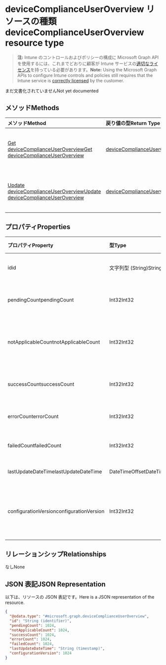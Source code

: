 # <a name="devicecomplianceuseroverview-resource-type"></a><span data-ttu-id="f924f-101">deviceComplianceUserOverview リソースの種類</span><span class="sxs-lookup"><span data-stu-id="f924f-101">deviceComplianceUserOverview resource type</span></span>

> <span data-ttu-id="f924f-102">**注:** Intune のコントロールおよびポリシーの構成に Microsoft Graph API を使用するには、これまでどおりに顧客が Intune サービスの[適切なライセンス](https://go.microsoft.com/fwlink/?linkid=839381)を持っている必要があります。</span><span class="sxs-lookup"><span data-stu-id="f924f-102">**Note:** Using the Microsoft Graph APIs to configure Intune controls and policies still requires that the Intune service is [correctly licensed](https://go.microsoft.com/fwlink/?linkid=839381) by the customer.</span></span>

<span data-ttu-id="f924f-103">まだ文書化されていません</span><span class="sxs-lookup"><span data-stu-id="f924f-103">Not yet documented</span></span>
## <a name="methods"></a><span data-ttu-id="f924f-104">メソッド</span><span class="sxs-lookup"><span data-stu-id="f924f-104">Methods</span></span>
|<span data-ttu-id="f924f-105">メソッド</span><span class="sxs-lookup"><span data-stu-id="f924f-105">Method</span></span>|<span data-ttu-id="f924f-106">戻り値の型</span><span class="sxs-lookup"><span data-stu-id="f924f-106">Return Type</span></span>|<span data-ttu-id="f924f-107">説明</span><span class="sxs-lookup"><span data-stu-id="f924f-107">Description</span></span>|
|:---|:---|:---|
|[<span data-ttu-id="f924f-108">Get deviceComplianceUserOverview</span><span class="sxs-lookup"><span data-stu-id="f924f-108">Get deviceComplianceUserOverview</span></span>](../api/intune_deviceconfig_devicecomplianceuseroverview_get.md)|[<span data-ttu-id="f924f-109">deviceComplianceUserOverview</span><span class="sxs-lookup"><span data-stu-id="f924f-109">deviceComplianceUserOverview</span></span>](../resources/intune_deviceconfig_devicecomplianceuseroverview.md)|<span data-ttu-id="f924f-110">[deviceCategory](../resources/intune_deviceconfig_devicecomplianceuseroverview.md) オブジェクトのプロパティとリレーションシップを読み取ります。</span><span class="sxs-lookup"><span data-stu-id="f924f-110">Read properties and relationships of the [deviceComplianceUserOverview](../resources/intune_deviceconfig_devicecomplianceuseroverview.md) object.</span></span>|
|[<span data-ttu-id="f924f-111">Update deviceComplianceUserOverview</span><span class="sxs-lookup"><span data-stu-id="f924f-111">Update deviceComplianceUserOverview</span></span>](../api/intune_deviceconfig_devicecomplianceuseroverview_update.md)|[<span data-ttu-id="f924f-112">deviceComplianceUserOverview</span><span class="sxs-lookup"><span data-stu-id="f924f-112">deviceComplianceUserOverview</span></span>](../resources/intune_deviceconfig_devicecomplianceuseroverview.md)|<span data-ttu-id="f924f-113">[deviceComplianceUserOverview](../resources/intune_deviceconfig_devicecomplianceuseroverview.md) オブジェクトのプロパティを更新します。</span><span class="sxs-lookup"><span data-stu-id="f924f-113">Update the properties of a [deviceComplianceUserOverview](../resources/intune_deviceconfig_devicecomplianceuseroverview.md) object.</span></span>|

## <a name="properties"></a><span data-ttu-id="f924f-114">プロパティ</span><span class="sxs-lookup"><span data-stu-id="f924f-114">Properties</span></span>
|<span data-ttu-id="f924f-115">プロパティ</span><span class="sxs-lookup"><span data-stu-id="f924f-115">Property</span></span>|<span data-ttu-id="f924f-116">型</span><span class="sxs-lookup"><span data-stu-id="f924f-116">Type</span></span>|<span data-ttu-id="f924f-117">説明</span><span class="sxs-lookup"><span data-stu-id="f924f-117">Description</span></span>|
|:---|:---|:---|
|<span data-ttu-id="f924f-118">id</span><span class="sxs-lookup"><span data-stu-id="f924f-118">id</span></span>|<span data-ttu-id="f924f-119">文字列型 (String)</span><span class="sxs-lookup"><span data-stu-id="f924f-119">String</span></span>|<span data-ttu-id="f924f-120">エンティティのキー。</span><span class="sxs-lookup"><span data-stu-id="f924f-120">Key of the entity.</span></span>|
|<span data-ttu-id="f924f-121">pendingCount</span><span class="sxs-lookup"><span data-stu-id="f924f-121">pendingCount</span></span>|<span data-ttu-id="f924f-122">Int32</span><span class="sxs-lookup"><span data-stu-id="f924f-122">Int32</span></span>|<span data-ttu-id="f924f-123">保留中のユーザーの数</span><span class="sxs-lookup"><span data-stu-id="f924f-123">Number of pending Users</span></span>|
|<span data-ttu-id="f924f-124">notApplicableCount</span><span class="sxs-lookup"><span data-stu-id="f924f-124">notApplicableCount</span></span>|<span data-ttu-id="f924f-125">Int32</span><span class="sxs-lookup"><span data-stu-id="f924f-125">Int32</span></span>|<span data-ttu-id="f924f-126">適用されないユーザーの数</span><span class="sxs-lookup"><span data-stu-id="f924f-126">Number of not applicable users</span></span>|
|<span data-ttu-id="f924f-127">successCount</span><span class="sxs-lookup"><span data-stu-id="f924f-127">successCount</span></span>|<span data-ttu-id="f924f-128">Int32</span><span class="sxs-lookup"><span data-stu-id="f924f-128">Int32</span></span>|<span data-ttu-id="f924f-129">成功したユーザーの数</span><span class="sxs-lookup"><span data-stu-id="f924f-129">Number of succeeded Users</span></span>|
|<span data-ttu-id="f924f-130">errorCount</span><span class="sxs-lookup"><span data-stu-id="f924f-130">errorCount</span></span>|<span data-ttu-id="f924f-131">Int32</span><span class="sxs-lookup"><span data-stu-id="f924f-131">Int32</span></span>|<span data-ttu-id="f924f-132">エラー ユーザーの数</span><span class="sxs-lookup"><span data-stu-id="f924f-132">Number of error Users</span></span>|
|<span data-ttu-id="f924f-133">failedCount</span><span class="sxs-lookup"><span data-stu-id="f924f-133">failedCount</span></span>|<span data-ttu-id="f924f-134">Int32</span><span class="sxs-lookup"><span data-stu-id="f924f-134">Int32</span></span>|<span data-ttu-id="f924f-135">失敗したユーザーの数</span><span class="sxs-lookup"><span data-stu-id="f924f-135">Number of failed Users</span></span>|
|<span data-ttu-id="f924f-136">lastUpdateDateTime</span><span class="sxs-lookup"><span data-stu-id="f924f-136">lastUpdateDateTime</span></span>|<span data-ttu-id="f924f-137">DateTimeOffset</span><span class="sxs-lookup"><span data-stu-id="f924f-137">DateTimeOffset</span></span>|<span data-ttu-id="f924f-138">最終更新日時</span><span class="sxs-lookup"><span data-stu-id="f924f-138">Last update time</span></span>|
|<span data-ttu-id="f924f-139">configurationVersion</span><span class="sxs-lookup"><span data-stu-id="f924f-139">configurationVersion</span></span>|<span data-ttu-id="f924f-140">Int32</span><span class="sxs-lookup"><span data-stu-id="f924f-140">Int32</span></span>|<span data-ttu-id="f924f-141">対象の概要に関するポリシーのバージョン</span><span class="sxs-lookup"><span data-stu-id="f924f-141">Version of the policy for that overview</span></span>|

## <a name="relationships"></a><span data-ttu-id="f924f-142">リレーションシップ</span><span class="sxs-lookup"><span data-stu-id="f924f-142">Relationships</span></span>
<span data-ttu-id="f924f-143">なし</span><span class="sxs-lookup"><span data-stu-id="f924f-143">None</span></span>
## <a name="json-representation"></a><span data-ttu-id="f924f-144">JSON 表記</span><span class="sxs-lookup"><span data-stu-id="f924f-144">JSON Representation</span></span>
<span data-ttu-id="f924f-145">以下は、リソースの JSON 表記です。</span><span class="sxs-lookup"><span data-stu-id="f924f-145">Here is a JSON representation of the resource.</span></span>
<!-- {
  "blockType": "resource",
  "keyProperty": "id",
  "@odata.type": "microsoft.graph.deviceComplianceUserOverview"
}
-->
``` json
{
  "@odata.type": "#microsoft.graph.deviceComplianceUserOverview",
  "id": "String (identifier)",
  "pendingCount": 1024,
  "notApplicableCount": 1024,
  "successCount": 1024,
  "errorCount": 1024,
  "failedCount": 1024,
  "lastUpdateDateTime": "String (timestamp)",
  "configurationVersion": 1024
}
```



